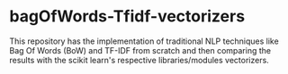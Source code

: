 # bagOfWords-Tfidf-vectorizers
This repository has the implementation of traditional NLP techniques like Bag Of Words (BoW) and TF-IDF from scratch and then comparing the results with the scikit learn's respective libraries/modules vectorizers.
